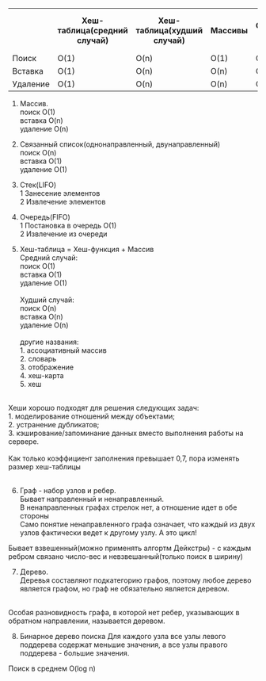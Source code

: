 <table align="center">
    <tr>
        <th></th>
        <th>Хеш-таблица(средний случай)</th>
        <th>Хеш-таблица(худший случай)</th>
        <th>Массивы</th>
        <th>Связанные списки</th>
        <th>Бинарное дерево поиска(средний случай)</th>
    </tr>
    <tr>
        <td>Поиск</td>
        <td>O(1)</td>
        <td>O(n)</td>
        <td>O(1)</td>
        <td>O(n)</td>
        <td>O(log n)</td>
    </tr>
    <tr>
        <td>Вставка</td>
        <td>O(1)</td>
        <td>O(n)</td>
        <td>O(n)</td>
        <td>O(1)</td>
    </tr>
    <tr>
        <td>Удаление</td>
        <td>O(1)</td>
        <td>O(n)</td>
        <td>O(n)</td>
        <td>O(1)</td>
    </tr>
</table>


1. Массив.<br>
    поиск O(1)<br>
    вставка O(n)<br>
    удаление O(n)<br>

2. Связанный список(однонаправленный, двунаправленный)<br>
    поиск O(n)<br>
    вставка O(1)<br>
    удаление O(1)<br>

3. Стек(LIFO)<br>
    1 Занесение элементов<br>
    2 Извлечение элементов<br>

4. Очередь(FIFO)<br>
    1 Постановка в очередь O(1)<br>
    2 Извлечение из очереди<br>

5. Хеш-таблица = Хеш-функция + Массив<br>
    Средний случай:<br>
    поиск O(1)<br>
    вставка O(1)<br>
    удаление O(1)<br>
    <br>
    Худший случай:<br>
    поиск O(n)<br>
    вставка O(n)<br>
    удаление O(n)<br>
    <br>
    другие названия:<br>
        1. ассоциативный массив<br>
        2. словарь<br>
        3. отображение<br>
        4. хеш-карта<br>
        5. хеш<br>
<br>
Хеши хорошо подходят для решения следующих задач: <br>
    1. моделирование отношений между объектами; <br>
    2. устранение дубликатов; <br>
    3. кэширование/запоминание данных вместо выполнения работы на сервере. <br>
<br>
Как только коэффициент заполнения превышает 0,7, пора изменять размер хеш-таблицы<br>
<br>
   
6. Граф - набор узлов и ребер.<br>
Бывает направленный и ненаправленный.<br>
В ненаправленных графах стрелок нет, а отношение идет в обе стороны<br>
Само понятие ненаправленного графа означает, что каждый из двух узлов фактически ведет к другому узлу. А это цикл!<br>

Бывает взвешенный(можно применять алгортм Дейкстры) - с каждым ребром связано число-вес
и невзвешанный(только поиск в ширину)<br>

7. Дерево. <br>
Деревья составляют подкатегорию графов, поэтому любое дерево является графом, но граф не обязательно является деревом. <br>
<br>
Особая разновидность графа, в которой нет ребер, указывающих в обратном направлении, называется деревом. <br>

8. Бинарное дерево поиска
Для каждого узла все узлы левого поддерева содержат меньшие значения, а все узлы правого поддерева - большие значения. 

Поиск в среднем O(log n)
